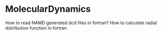 # MolecularDynamics

How to read NAMD generated dcd files in fortran?
How to calculate radial distribution function in fortran
